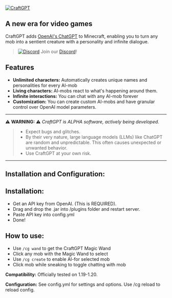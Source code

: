 [![CraftGPT](https://i.imgur.com/DfY6PdI.png)](https://www.spigotmc.org/resources/craftgpt.110635/)

**A new era for video games**
--------

CraftGPT adds [OpenAI's ChatGPT](https://chat.openai.com/) to Minecraft, enabling you to turn any mob into a sentient creature with a personality and infinite dialogue.

> [![Discord](https://i.imgur.com/2nu7We9.png)](https://discord.gg/TYcCv3zZvF) Join our [Discord](https://discord.gg/TYcCv3zZvF)!



Features
--------
* **Unlimited characters:** Automatically creates unique names and personalities for every AI-mob
* **Living characters:** AI-mobs react to what's happening around them.
* **Infinite interactions:** You can chat with any AI-mob forever
* **Customization:** You can create custom AI-mobs and have granular control over OpenAI model parameters.

------
⚠️ **WARNING:** ⚠️ _CraftGPT is ALPHA software, actively being developed._ 
> * Expect bugs and glitches.
> * By their very nature, large language models (LLMs) like ChatGPT are random and unpredictable. This often causes unexpected or unwanted behavior.
> * Use CraftGPT at your own risk.
------


Installation and Configuration:
-------

Installation:
-------
* Get an API key from OpenAI. (This is REQUIRED).
* Drag and drop the .jar into /plugins folder and restart server.
* Paste API key into config.yml
* Done!

How to use:
------
* Use `/cg wand` to get the CraftGPT Magic Wand
* Click any mob with the Magic Wand to select
* Use `/cg create` to enable AI-for selected mob
* Click mob while sneaking to toggle chatting with mob

**Compatibility:** Officially tested on 1.19-1.20.

**Configuration:** See config.yml for settings and options. Use /cg reload to reload config.
